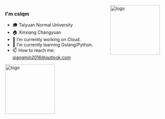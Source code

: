 <img src="https://github-readme-stats.vercel.app/api?username=cslqm&show_icons=true" alt="logo" height="160" align="right" style="margin: 5px; margin-bottom: 20px;" />

### I'm cslqm

- 🎓 Taiyuan Normal University
- 🏠 Xinxiang Changyuan
- 🔭 I’m currently working on Cloud.
- 🌱 I’m currently learning Golang/Python.
- 📫 How to reach me: qiangmin2016@outlook.com



<img src="https://github-profile-trophy.vercel.app/?username=cslqm&theme=flat&column=7" alt="logo" height="160" align="center" style="margin: auto; margin-bottom: 20px;" />
